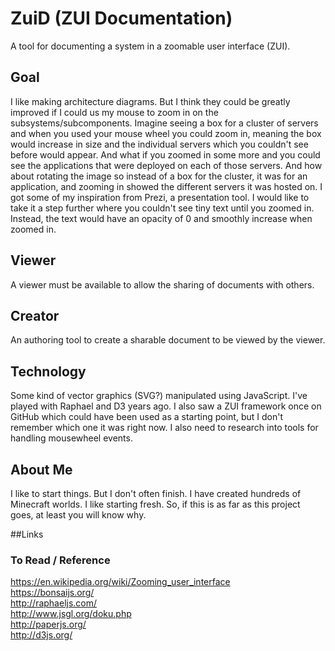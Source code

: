 # ZuiD (ZUI Documentation)
A tool for documenting a system in a zoomable user interface (ZUI).

## Goal
I like making architecture diagrams. But I think they could be greatly improved
if I could us my mouse to zoom in on the subsystems/subcomponents. Imagine
seeing a box for a cluster of servers and when you used your mouse wheel you
could zoom in, meaning the box would increase in size and the individual
servers which you couldn't see before would appear. And what if you zoomed in
some more and you could see the applications that were deployed on each of
those servers. And how about rotating the image so instead of a box for the
cluster, it was for an application, and zooming in showed the different
servers it was hosted on.
I got some of my inspiration from Prezi, a presentation tool. I would like to
take it a step further where you couldn't see tiny text until you zoomed in.
Instead, the text would have an opacity of 0 and smoothly increase when
zoomed in.

## Viewer
A viewer must be available to allow the sharing of documents with others.

## Creator
An authoring tool to create a sharable document to be viewed by the viewer.

## Technology
Some kind of vector graphics (SVG?) manipulated using JavaScript.
I've played with Raphael and D3 years ago. I also saw a ZUI framework once on
GitHub which could have been used as a starting point, but I don't remember
which one it was right now. I also need to research into tools for handling
mousewheel events.

## About Me
I like to start things. But I don't often finish. I have created hundreds of
Minecraft worlds. I like starting fresh. So, if this is as far as this project
goes, at least you will know why.

##Links
### To Read / Reference
https://en.wikipedia.org/wiki/Zooming_user_interface  
https://bonsaijs.org/  
http://raphaeljs.com/  
http://www.jsgl.org/doku.php  
http://paperjs.org/  
http://d3js.org/  

